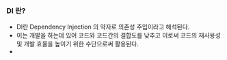 ### DI 란?
- DI란 Dependency Injection 의 약자로 의존성 주입이라고 해석된다.
- 이는 개발을 하는데 있어 코드와 코드간의 결합도를 낮추고 이로써 코드의 재사용성 및 개발 효율을 높이기 위한 수단으로써 활용된다.
-  
